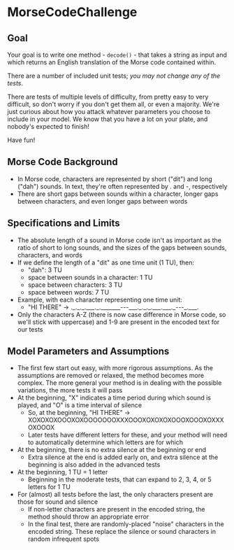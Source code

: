 # MorseCodeChallenge
## Goal
Your goal is to write one method - `decode()` - that takes a string as input and 
which returns an English translation of the Morse code contained within.

There are a number of included unit tests; *you may not change any of the tests*.

There are tests of multiple levels of difficulty, from pretty easy to very difficult,
so don't worry if you don't get them all, or even a majority. We're just curious 
about how you attack whatever parameters you choose to include in your model. We know that you 
have a lot on your plate, and nobody's expected to finish!

Have fun!

## Morse Code Background
- In Morse code, characters are represented by short ("dit") and long ("dah") 
sounds. In text, they're often represented by . and -, respectively
- There are short gaps between sounds within a character, longer gaps between 
characters, and even longer gaps between words
## Specifications and Limits
- The absolute length of a sound in Morse code isn't as important as the ratio 
of short to long sounds, and the sizes of the gaps between sounds, characters, and words
- If we define the length of a "dit" as one time unit (1 TU), then:
    - "dah": 3 TU
    - space between sounds in a character: 1 TU
    - space between characters: 3 TU
    - space between words: 7 TU
- Example, with each character representing one time unit: 
    - "HI THERE" -> .\_.\_.\_.\_\_\_.\_.\_\_\_\_\_\_\_---\_\_\_.\_.\_.\_.\_\_\_.\_\_\_.\_---\_.\_\_\_. 
- Only the characters A-Z (there is now case difference in Morse code, so we'll stick 
with uppercase) and 1-9 are present in the encoded text for our tests
## Model Parameters and Assumptions
- The first few start out easy, with more rigorous assumptions. As the assumptions are removed or relaxed, the method becomes more complex. The more general 
your method is in dealing with the possible variations, the more tests it will pass
- At the beginning, "X" indicates a time period during which sound is played, and
"O" is a time interval of silence
    - So, at the beginning, "HI THERE" -> XOXOXOXOOOXOXOOOOOOOXXXOOOXOXOXOXOOOXOOOXOXXXOXOOOX
    - Later tests have different letters for these, 
and your method will need to automatically determine which letters are for which
- At the beginning, there is no extra silence at the beginning or end
    - Extra silence at the end is added early on, and extra silence at the beginning 
    is also added in the advanced tests
- At the beginning, 1 TU = 1 letter
    - Beginning in the moderate tests, that can expand to 
2, 3, 4, or 5 letters for 1 TU
- For (almost) all tests before the last, the only characters present are those for sound 
and silence
    - If non-letter characters are present in the encoded string, the method should throw an appropriate error
    - In the final test, there are randomly-placed "noise" characters in the 
    encoded string. These replace the silence or sound characters in random infrequent spots
